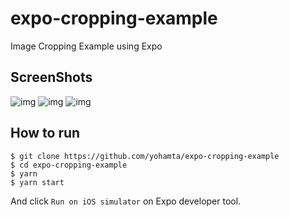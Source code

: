 # expo-cropping-example
Image Cropping Example using Expo

## ScreenShots

![img](https://i.gyazo.com/0c06f69a48ef33070ce11e23418c9691.png)
![img](https://i.gyazo.com/0b44983ec6bbb20cd7183d50cb13a2a4.png)
![img](https://i.gyazo.com/642b788d38d05db06c6fddb43c8f672d.png)

## How to run
```
$ git clone https://github.com/yohamta/expo-cropping-example
$ cd expo-cropping-example
$ yarn
$ yarn start
```

And click `Run on iOS simulator` on Expo developer tool.
